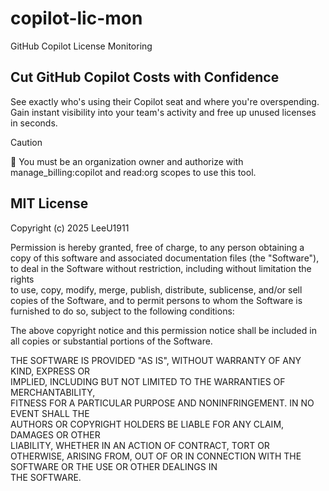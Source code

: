 # copilot-lic-mon
GitHub Copilot License Monitoring

## Cut GitHub Copilot Costs with Confidence

See exactly who's using their Copilot seat and where you're overspending. Gain instant visibility into your team's activity and free up unused licenses in seconds.

> [!CAUTION]
> 🔐 You must be an organization owner and authorize with manage_billing:copilot and read:org scopes to use this tool.

## MIT License

Copyright (c) 2025 LeeU1911

Permission is hereby granted, free of charge, to any person obtaining a copy
of this software and associated documentation files (the "Software"), to deal
in the Software without restriction, including without limitation the rights  
to use, copy, modify, merge, publish, distribute, sublicense, and/or sell     
copies of the Software, and to permit persons to whom the Software is         
furnished to do so, subject to the following conditions:                      

The above copyright notice and this permission notice shall be included in    
all copies or substantial portions of the Software.                           

THE SOFTWARE IS PROVIDED "AS IS", WITHOUT WARRANTY OF ANY KIND, EXPRESS OR    
IMPLIED, INCLUDING BUT NOT LIMITED TO THE WARRANTIES OF MERCHANTABILITY,      
FITNESS FOR A PARTICULAR PURPOSE AND NONINFRINGEMENT. IN NO EVENT SHALL THE   
AUTHORS OR COPYRIGHT HOLDERS BE LIABLE FOR ANY CLAIM, DAMAGES OR OTHER        
LIABILITY, WHETHER IN AN ACTION OF CONTRACT, TORT OR OTHERWISE, ARISING FROM, 
OUT OF OR IN CONNECTION WITH THE SOFTWARE OR THE USE OR OTHER DEALINGS IN     
THE SOFTWARE.
